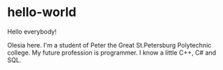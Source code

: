 # hello-world

Hello everybody!

Olesia here. I'm a student of Peter the Great St.Petersburg Polytechnic college.
My future profession is programmer. I know a little C++, C# and SQL.
